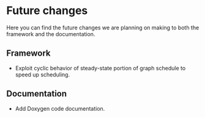 # Future changes

Here you can find the future changes we are planning on making to both
the framework and the documentation.

## Framework

-   Exploit cyclic behavior of steady-state portion of graph schedule to
    speed up scheduling.

## Documentation

-   Add Doxygen code documentation.
